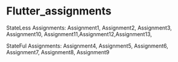 # Flutter_assignments


StateLess Assignments: Assignment1, Assignment2, Assignment3, Assignment10, Assignment11,Assignment12,Assignment13,  


StateFul Assignments: Assignment4, Assignment5, Assignment6, Assignment7, Assignment8, Assignment9